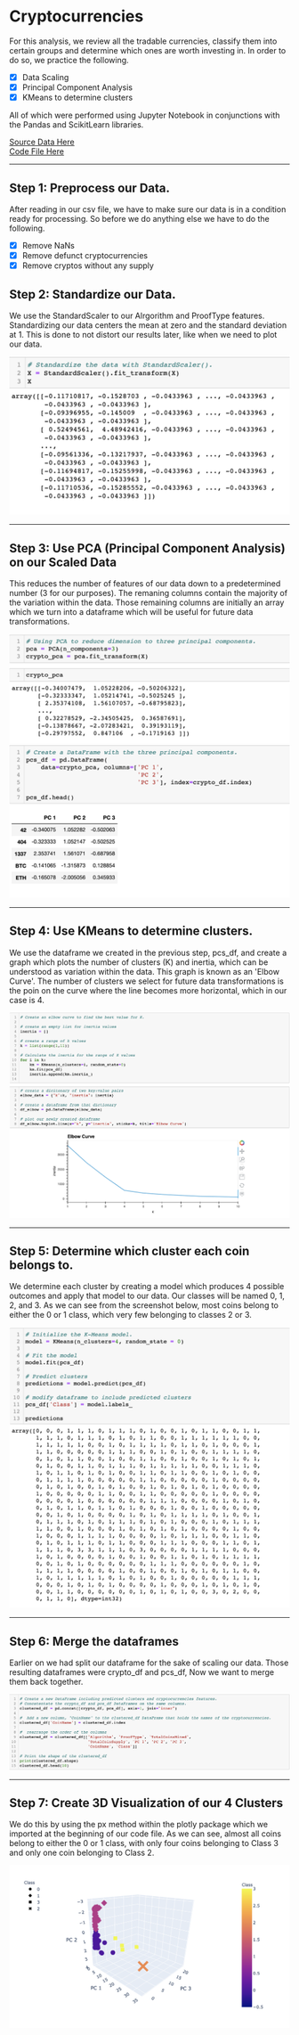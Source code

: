 # Cryptocurrencies

For this analysis, we review all the tradable currencies, classify them into certain groups and determine which ones are worth investing in. 
In order to do so, we practice the following. 

- [x] Data Scaling 
- [x] Principal Component Analysis
- [x] KMeans to determine clusters

All of which were performed using Jupyter Notebook in conjunctions with the Pandas and ScikitLearn libraries. 

[Source Data Here](https://github.com/carlosjennings1991/Cryptocurrencies/blob/main/crypto_data.csv)
<br>
[Code File Here](https://github.com/carlosjennings1991/Cryptocurrencies/blob/main/crypto_clustering.ipynb)

---

## Step 1: Preprocess our Data. 

After reading in our csv file, we have to make sure our data is in a condition ready for processing. So before we do anything else we have to do the following. 

- [x] Remove NaNs
- [x] Remove defunct cryptocurrencies
- [x] Remove cryptos without any supply

## Step 2: Standardize our Data.
We use the StandardScaler to our Alrgorithm and ProofType features. Standardizing our data centers the mean at zero and the standard deviation at 1. This is done to not distort our results later, like when we need to plot our data. 

<img src="https://github.com/carlosjennings1991/Cryptocurrencies/blob/main/StandardizeData.png">

___

## Step 3: Use PCA (Principal Component Analysis) on our Scaled Data
This reduces the number of features of our data down to a predetermined number (3 for our purposes). The remaning columns contain the majority of the variation within the data. Those remaining columns are initially an array which we turn into a dataframe which will be useful for future data transformations. 

<img src="https://github.com/carlosjennings1991/Cryptocurrencies/blob/main/PCA_columns.png">

___

## Step 4: Use KMeans to determine clusters. 
We use the dataframe we created in the previous step, pcs_df, and create a graph which plots the number of clusters (K) and inertia, which can be understood as variation within the data. This graph is known as an 'Elbow Curve'. The number of clusters we select for future data transformations is the poin on the curve where the line becomes more horizontal, which in our case is 4. 

<img src="https://github.com/carlosjennings1991/Cryptocurrencies/blob/main/KMeans_ElbowCurve.png">

___

## Step 5: Determine which cluster each coin belongs to. 
We determine each cluster by creating a model which produces 4 possible outcomes and apply that model to our data. Our classes will be named 0, 1, 2, and 3. As we can see from the screenshot below, most coins belong to either the 0 or 1 class, which very few belonging to classes 2 or 3. 

<img src="https://github.com/carlosjennings1991/Cryptocurrencies/blob/main/DetermineCluster.png">

___

## Step 6: Merge the dataframes
Earlier on we had split our dataframe for the sake of scaling our data. Those resulting dataframes were crypto_df and pcs_df, Now we want to merge them back together. 

<img src="https://github.com/carlosjennings1991/Cryptocurrencies/blob/main/MergeDataframes.png">

___

## Step 7: Create 3D Visualization of our 4 Clusters
We do this by using the px method within the plotly package which we imported at the beginning of our code file. As we can see, almost all coins belong to either the 0 or 1 class, with only four coins belonging to Class 3 and only one coin belonging to Class 2.

<img src="https://github.com/carlosjennings1991/Cryptocurrencies/blob/main/3DVisualizations_of_Clusters.png">
